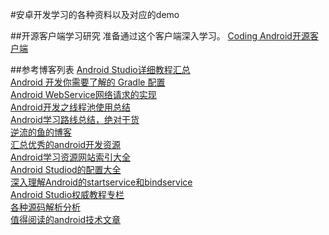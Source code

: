 #安卓开发学习的各种资料以及对应的demo

##开源客户端学习研究
准备通过这个客户端深入学习。
[Coding Android开源客户端](https://github.com/huang303513/Coding-Android)</br>

##参考博客列表
[Android Studio详细教程汇总 ](http://stormzhang.com/devtools/2015/06/17/android-studio-all/)</br>
[Android 开发你需要了解的 Gradle 配置](https://zhuanlan.zhihu.com/p/21602684)</br>
[Android WebService网络请求的实现](http://blog.csdn.net/xiaanming/article/details/16871117)</br>
[Android开发之线程池使用总结](http://blog.csdn.net/u012702547/article/details/52259529)</br>
[Android学习路线总结，绝对干货](http://blog.csdn.net/lowprofile_coding/article/details/51252781)</br>
[逆流的鱼的博客](http://blog.csdn.net/hejjunlin/article/category/2208893)</br>
[汇总优秀的android开发资源](https://github.com/zmywly8866/Android-Develop-Resources)</br>
[Android学习资源网站索引大全](https://github.com/zhujun2730/Android-Learning-Resources)</br>
[Android Studiod的配置大全](http://liukun.engineer/2016/04/10/Android-Studio-advanced-configuration/)<br>
[深入理解Android的startservice和bindservice](http://www.cnblogs.com/yejiurui/p/3429451.html)</br>
[Android Studio权威教程专栏](http://blog.csdn.net/column/details/zsl-androidstudio.html)</br>
[各种源码解析分析](http://a.codekk.com/)</br>
[值得阅读的android技术文章](https://github.com/zmywly8866/Worth-Reading-the-Android-technical-articles)</br>




